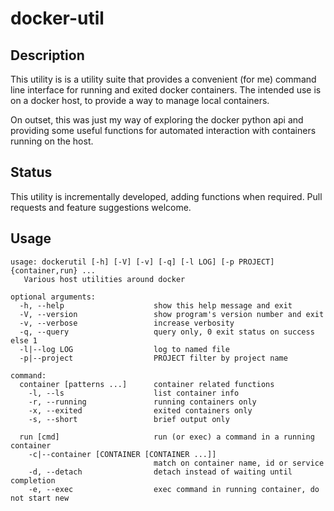 # docker-util

## Description

This utility is is a utility suite that provides a convenient (for me)
command line interface for running and exited docker containers.
The intended use is on a docker host, to provide a way to manage
local containers.

On outset, this was just my way of exploring the docker python api
and providing some useful functions for automated interaction with
containers running on the host.

## Status

This utility is incrementally developed, adding functions when
required.
Pull requests and feature suggestions welcome.

## Usage

    usage: dockerutil [-h] [-V] [-v] [-q] [-l LOG] [-p PROJECT] {container,run} ...
       Various host utilities around docker

    optional arguments:
      -h, --help                    show this help message and exit
      -V, --version                 show program's version number and exit
      -v, --verbose                 increase verbosity
      -q, --query                   query only, 0 exit status on success else 1
      -l|--log LOG                  log to named file
      -p|--project                  PROJECT filter by project name

    command:
      container [patterns ...]      container related functions
        -l, --ls                    list container info
        -r, --running               running containers only
        -x, --exited                exited containers only
        -s, --short                 brief output only

      run [cmd]                     run (or exec) a command in a running container
        -c|--container [CONTAINER [CONTAINER ...]]
                                    match on container name, id or service
        -d, --detach                detach instead of waiting until completion
        -e, --exec                  exec command in running container, do not start new
